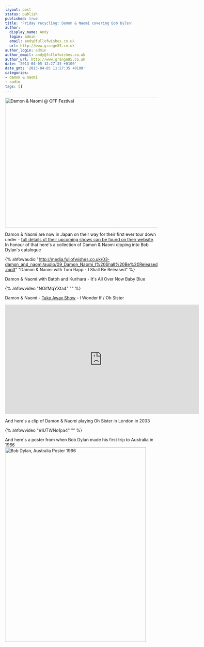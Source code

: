 ```yaml
---
layout: post
status: publish
published: true
title: 'Friday recycling: Damon & Naomi covering Bob Dylan'
author:
  display_name: Andy
  login: admin
  email: andy@fullofwishes.co.uk
  url: http://www.grange85.co.uk
author_login: admin
author_email: andy@fullofwishes.co.uk
author_url: http://www.grange85.co.uk
date: '2013-04-05 12:27:35 +0100'
date_gmt: '2013-04-05 11:27:35 +0100'
categories:
- damon & naomi
- audio
tags: []
---
```

<p><a href="http://www.flickr.com/photos/fakeplasticgirl/4888247382/" title="Damon &amp; Naomi @ OFF Festival by bildungsr0man, on Flickr"><img class="aligncenter" src="http://farm5.staticflickr.com/4117/4888247382_882fa69afe_z.jpg" width="640" height="427" alt="Damon &amp; Naomi @ OFF Festival"></a></p>
<p>Damon & Naomi are now in Japan on their way for their first ever tour down under - <a href="http://damonandnaomi.com/tours/">full details of their upcoming shows can be found on their website</a>. In honour of that here's a collection of Damon & Naomi dipping into Bob Dylan's catalogue</p>

{% ahfowaudio "http://media.fullofwishes.co.uk/03-damon_and_naomi/audio/09_Damon_Naomi_I%20Shall%20Be%20Released.mp3" "Damon & Naomi with Tom Rapp - I Shall Be Released" %}

<p>Damon & Naomi with Batoh and Kurihara - It's All Over Now Baby Blue</p>
{% ahfowvideo "NOifMqYXta4" "" %}

<p>Damon & Naomi - <a href="http://en.blogotheque.net/2007/05/21/damon-and-naomi-en/">Take Away Show</a> - I Wonder If / Oh Sister</p>
<iframe src="https://player.vimeo.com/video/11186091" width="640" height="360" frameborder="0" webkitallowfullscreen mozallowfullscreen allowfullscreen></iframe>

<p>And here's a clip of Damon & Naomi playing Oh Sister in London in 2003</p>
{% ahfowvideo "e1UTWNo1pa4" "" %}
<p>And here's a poster from when Bob Dylan made his first trip to Australia in 1966<br />
<a href="http://www.flickr.com/photos/30628061@N03/3000999404/" title="Bob Dylan, Australia Poster 1966 by misstexas1961, on Flickr"><img class="aligncenter" src="http://farm4.staticflickr.com/3192/3000999404_0671fb05d6_z.jpg?zz=1" width="465" height="640" alt="Bob Dylan, Australia Poster 1966"></a></p>
